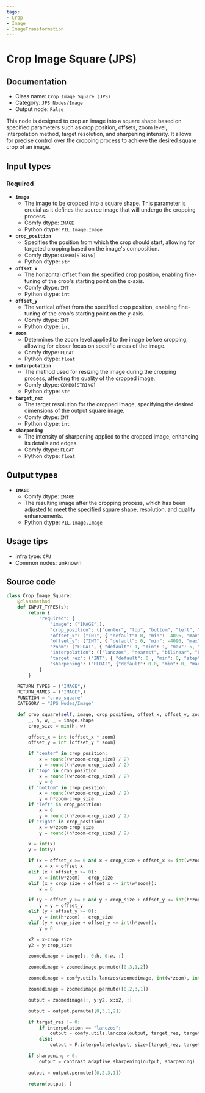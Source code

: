 ```yaml
---
tags:
- Crop
- Image
- ImageTransformation
---
```


# Crop Image Square (JPS)
## Documentation
- Class name: `Crop Image Square (JPS)`
- Category: `JPS Nodes/Image`
- Output node: `False`

This node is designed to crop an image into a square shape based on specified parameters such as crop position, offsets, zoom level, interpolation method, target resolution, and sharpening intensity. It allows for precise control over the cropping process to achieve the desired square crop of an image.
## Input types
### Required
- **`image`**
    - The image to be cropped into a square shape. This parameter is crucial as it defines the source image that will undergo the cropping process.
    - Comfy dtype: `IMAGE`
    - Python dtype: `PIL.Image.Image`
- **`crop_position`**
    - Specifies the position from which the crop should start, allowing for targeted cropping based on the image's composition.
    - Comfy dtype: `COMBO[STRING]`
    - Python dtype: `str`
- **`offset_x`**
    - The horizontal offset from the specified crop position, enabling fine-tuning of the crop's starting point on the x-axis.
    - Comfy dtype: `INT`
    - Python dtype: `int`
- **`offset_y`**
    - The vertical offset from the specified crop position, enabling fine-tuning of the crop's starting point on the y-axis.
    - Comfy dtype: `INT`
    - Python dtype: `int`
- **`zoom`**
    - Determines the zoom level applied to the image before cropping, allowing for closer focus on specific areas of the image.
    - Comfy dtype: `FLOAT`
    - Python dtype: `float`
- **`interpolation`**
    - The method used for resizing the image during the cropping process, affecting the quality of the cropped image.
    - Comfy dtype: `COMBO[STRING]`
    - Python dtype: `str`
- **`target_rez`**
    - The target resolution for the cropped image, specifying the desired dimensions of the output square image.
    - Comfy dtype: `INT`
    - Python dtype: `int`
- **`sharpening`**
    - The intensity of sharpening applied to the cropped image, enhancing its details and edges.
    - Comfy dtype: `FLOAT`
    - Python dtype: `float`
## Output types
- **`IMAGE`**
    - Comfy dtype: `IMAGE`
    - The resulting image after the cropping process, which has been adjusted to meet the specified square shape, resolution, and quality enhancements.
    - Python dtype: `PIL.Image.Image`
## Usage tips
- Infra type: `CPU`
- Common nodes: unknown


## Source code
```python
class Crop_Image_Square:
    @classmethod
    def INPUT_TYPES(s):
        return {
            "required": {
                "image": ("IMAGE",),
                "crop_position": (["center", "top", "bottom", "left", "right"],),
                "offset_x": ("INT", { "default": 0, "min": -4096, "max": 4096, "step": 1, "display": "number" }),
                "offset_y": ("INT", { "default": 0, "min": -4096, "max": 4096, "step": 1, "display": "number" }),
                "zoom": ("FLOAT", { "default": 1, "min": 1, "max": 5, "step": 0.1, "display": "number" }),
                "interpolation": (["lanczos", "nearest", "bilinear", "bicubic", "area", "nearest-exact"],),
                "target_rez": ("INT", { "default": 0 , "min": 0, "step": 8, "display": "number" }),
                "sharpening": ("FLOAT", {"default": 0.0, "min": 0, "max": 1, "step": 0.05}),
            }
        }
    
    RETURN_TYPES = ("IMAGE",)
    RETURN_NAMES = ("IMAGE",)
    FUNCTION = "crop_square"
    CATEGORY = "JPS Nodes/Image"

    def crop_square(self, image, crop_position, offset_x, offset_y, zoom, interpolation, target_rez,sharpening):
        _, h, w, _ = image.shape
        crop_size = min(h, w)

        offset_x = int (offset_x * zoom)
        offset_y = int (offset_y * zoom)

        if "center" in crop_position:
            x = round((w*zoom-crop_size) / 2)
            y = round((h*zoom-crop_size) / 2)
        if "top" in crop_position:
            x = round((w*zoom-crop_size) / 2)
            y = 0
        if "bottom" in crop_position:
            x = round((w*zoom-crop_size) / 2)
            y = h*zoom-crop_size
        if "left" in crop_position:
            x = 0
            y = round((h*zoom-crop_size) / 2)
        if "right" in crop_position:
            x = w*zoom-crop_size
            y = round((h*zoom-crop_size) / 2)

        x = int(x)
        y = int(y)

        if (x + offset_x >= 0 and x + crop_size + offset_x <= int(w*zoom)):
            x = x + offset_x
        elif (x + offset_x >= 0):
            x = int(w*zoom) - crop_size
        elif (x + crop_size + offset_x <= int(w*zoom)):
            x = 0

        if (y + offset_y >= 0 and y + crop_size + offset_y <= int(h*zoom)):
            y = y + offset_y
        elif (y + offset_y >= 0):
            y = int(h*zoom) - crop_size
        elif (y + crop_size + offset_y <= int(h*zoom)):
            y = 0

        x2 = x+crop_size
        y2 = y+crop_size

        zoomedimage = image[:, 0:h, 0:w, :]

        zoomedimage = zoomedimage.permute([0,3,1,2])        

        zoomedimage = comfy.utils.lanczos(zoomedimage, int(w*zoom), int(h*zoom))

        zoomedimage = zoomedimage.permute([0,2,3,1])

        output = zoomedimage[:, y:y2, x:x2, :]

        output = output.permute([0,3,1,2])

        if target_rez != 0:
            if interpolation == "lanczos":
                output = comfy.utils.lanczos(output, target_rez, target_rez)
            else:
                output = F.interpolate(output, size=(target_rez, target_rez), mode=interpolation)

        if sharpening > 0:
            output = contrast_adaptive_sharpening(output, sharpening)
    
        output = output.permute([0,2,3,1])

        return(output, )

```
